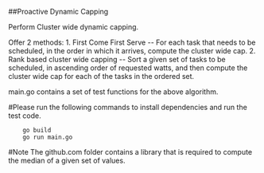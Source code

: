 ##Proactive Dynamic Capping

Perform Cluster wide dynamic capping.

Offer 2 methods:
	1. First Come First Serve -- For each task that needs to be scheduled, in the order in which it arrives, compute the cluster wide cap.
	2. Rank based cluster wide capping -- Sort a given set of tasks to be scheduled, in ascending order of requested watts, and then compute the cluster wide cap for each of the tasks in the ordered set.


main.go contains a set of test functions for the above algorithm.

#Please run the following commands to install dependencies and run the test code.
```
	go build
	go run main.go
```

#Note
	The github.com folder contains a library that is required to compute the median of a given set of values.

